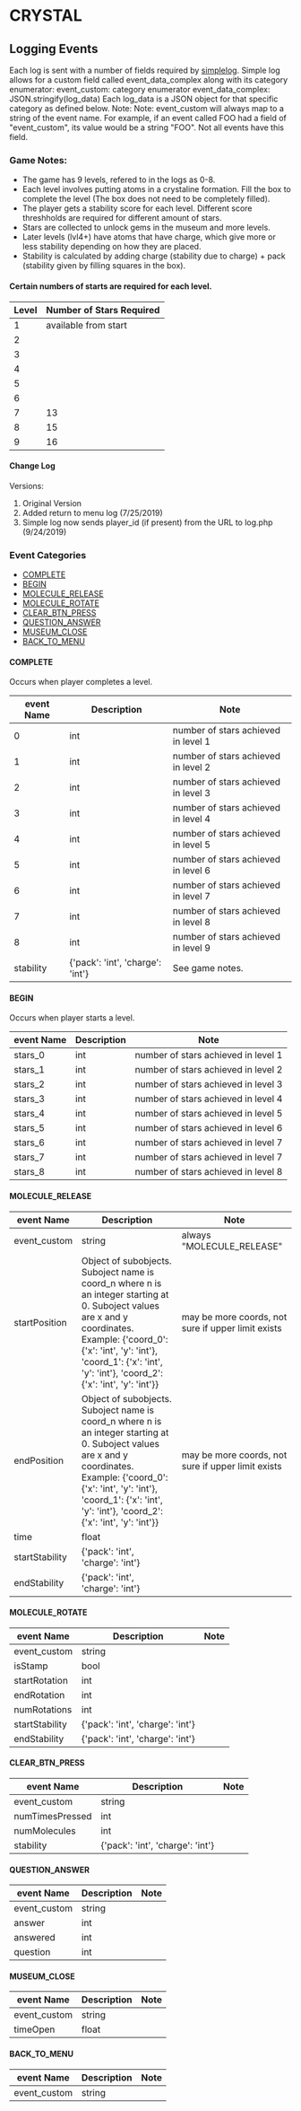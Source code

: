 # CRYSTAL
## Logging Events
Each log is sent with a number of fields required by [simplelog](https://github.com/fielddaylab/simplelog). Simple log allows for a custom field called event_data_complex along with its category enumerator:
  event_custom: category enumerator
  event_data_complex: JSON.stringify(log_data)
Each log_data is a JSON object for that specific category as defined below.
Note: Note: event_custom will always map to a string of the event name. For example, if an event called FOO had a field of "event_custom", its value would be a string "FOO". Not all events have this field.

### Game Notes:
- The game has 9 levels, refered to in the logs as 0-8.
- Each level involves putting atoms in a crystaline formation. Fill the box to complete the level (The box does not need to be completely filled).
- The player gets a stability score for each level. Different score threshholds are required for different amount of stars.
- Stars are collected to unlock gems in the museum and more levels.
- Later levels (lvl4+) have atoms that have charge, which give more or less stability depending on how they are placed.
- Stability is calculated by adding charge (stability due to charge) + pack (stability given by filling squares in the box).

#### Certain numbers of starts are required for each level.
| Level | Number of Stars Required |
| --- | --- |
|1 | available from start|
|2 | |
|3 | |
|4 | |
|5 | |
|6 | |
|7 | 13|
|8 | 15|
|9 | 16|


#### Change Log
Versions:
1. Original Version
1. Added return to menu log (7/25/2019)
1. Simple log now sends player_id (if present) from the URL to log.php (9/24/2019)

### Event Categories
- [COMPLETE](#COMPLETE)
- [BEGIN](#BEGIN)
- [MOLECULE_RELEASE](#MOLECULE_RELEASE)
- [MOLECULE_ROTATE](#MOLECULE_ROTATE)
- [CLEAR_BTN_PRESS](#CLEAR_BTN_PRESS)
- [QUESTION_ANSWER](#QUESTION_ANSWER)
- [MUSEUM_CLOSE](#MUSEUM_CLOSE)
- [BACK_TO_MENU](#BACK_TO_MENU)

<a name="COMPLETE"/>

#### COMPLETE
Occurs when player completes a level.

| event Name | Description | Note |
| --- | --- | --- |
|0 |int | number of stars achieved in level 1|
|1 |int | number of stars achieved in level 2|
|2 |int | number of stars achieved in level 3|
|3 |int | number of stars achieved in level 4|
|4 |int | number of stars achieved in level 5|
|5 |int | number of stars achieved in level 6|
|6 |int | number of stars achieved in level 7|
|7 |int | number of stars achieved in level 8|
|8 |int | number of stars achieved in level 9|
|stability |{'pack': 'int', 'charge': 'int'} | See game notes. |




<a name="BEGIN"/>

#### BEGIN
Occurs when player starts a level.

| event Name | Description | Note |
| --- | --- | --- |
|stars_0 |int | number of stars achieved in level 1|
|stars_1 |int | number of stars achieved in level 2|
|stars_2 |int | number of stars achieved in level 3|
|stars_3 |int | number of stars achieved in level 4|
|stars_4 |int | number of stars achieved in level 5|
|stars_5 |int | number of stars achieved in level 6|
|stars_6 |int | number of stars achieved in level 7|
|stars_7 |int | number of stars achieved in level 7|
|stars_8 |int | number of stars achieved in level 8|




<a name="MOLECULE_RELEASE"/>

#### MOLECULE_RELEASE


| event Name | Description | Note |
| --- | --- | --- |
|event_custom | string | always "MOLECULE_RELEASE" |
|startPosition |Object of subobjects. Suboject name is coord_n where n is an integer starting at 0. Suboject values are x and y coordinates. Example: {'coord_0': {'x': 'int', 'y': 'int'}, 'coord_1': {'x': 'int', 'y': 'int'}, 'coord_2': {'x': 'int', 'y': 'int'}} | may be more coords, not sure if upper limit exists |
|endPosition  |Object of subobjects. Suboject name is coord_n where n is an integer starting at 0. Suboject values are x and y coordinates. Example: {'coord_0': {'x': 'int', 'y': 'int'}, 'coord_1': {'x': 'int', 'y': 'int'}, 'coord_2': {'x': 'int', 'y': 'int'}} | may be more coords, not sure if upper limit exists |
|time |float | |
|startStability |{'pack': 'int', 'charge': 'int'} | |
|endStability |{'pack': 'int', 'charge': 'int'} | |




<a name="MOLECULE_ROTATE"/>

#### MOLECULE_ROTATE
| event Name | Description | Note |
| --- | --- | --- |
|event_custom |string | |
|isStamp |bool | |
|startRotation |int | |
|endRotation |int | |
|numRotations |int | |
|startStability |{'pack': 'int', 'charge': 'int'} | |
|endStability |{'pack': 'int', 'charge': 'int'} | |




<a name="CLEAR_BTN_PRESS"/>

#### CLEAR_BTN_PRESS
| event Name | Description | Note |
| --- | --- | --- |
|event_custom |string | |
|numTimesPressed |int | |
|numMolecules |int | |
|stability |{'pack': 'int', 'charge': 'int'} | |




<a name="QUESTION_ANSWER"/>

#### QUESTION_ANSWER
| event Name | Description | Note |
| --- | --- | --- |
|event_custom |string | |
|answer |int | |
|answered |int | |
|question |int | |




<a name="MUSEUM_CLOSE"/>

#### MUSEUM_CLOSE
| event Name | Description | Note |
| --- | --- | --- |
|event_custom |string | |
|timeOpen |float | |




<a name="BACK_TO_MENU"/>

#### BACK_TO_MENU
| event Name | Description | Note |
| --- | --- | --- |
|event_custom | string | |


